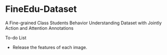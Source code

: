 # FineEdu-Dataset
 A Fine-grained Class Students Behavior Understanding Dataset with Jointly Action and Attention Annotations

To-do List
* Release the features of each image.
